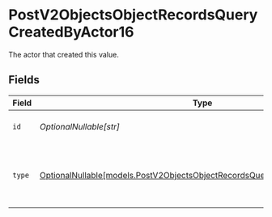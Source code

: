 # PostV2ObjectsObjectRecordsQueryCreatedByActor16

The actor that created this value.


## Fields

| Field                                                                                                                                            | Type                                                                                                                                             | Required                                                                                                                                         | Description                                                                                                                                      |
| ------------------------------------------------------------------------------------------------------------------------------------------------ | ------------------------------------------------------------------------------------------------------------------------------------------------ | ------------------------------------------------------------------------------------------------------------------------------------------------ | ------------------------------------------------------------------------------------------------------------------------------------------------ |
| `id`                                                                                                                                             | *OptionalNullable[str]*                                                                                                                          | :heavy_minus_sign:                                                                                                                               | An ID to identify the actor.                                                                                                                     |
| `type`                                                                                                                                           | [OptionalNullable[models.PostV2ObjectsObjectRecordsQueryCreatedByActorType16]](../models/postv2objectsobjectrecordsquerycreatedbyactortype16.md) | :heavy_minus_sign:                                                                                                                               | The type of actor. [Read more information on actor types here](/docs/actors).                                                                    |